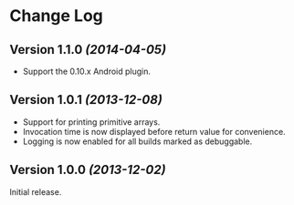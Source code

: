 Change Log
==========

Version 1.1.0 *(2014-04-05)*
----------------------------

 * Support the 0.10.x Android plugin.


Version 1.0.1 *(2013-12-08)*
----------------------------

 * Support for printing primitive arrays.
 * Invocation time is now displayed before return value for convenience.
 * Logging is now enabled for all builds marked as debuggable.


Version 1.0.0 *(2013-12-02)*
----------------------------

Initial release.
